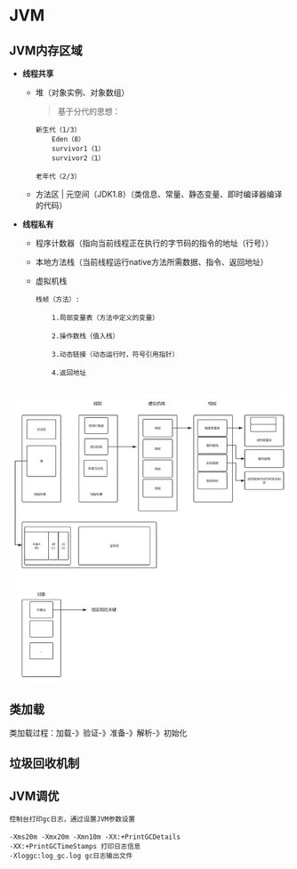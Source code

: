 # JVM  

## JVM内存区域

- **线程共享**

  - 堆（对象实例、对象数组）
    > 基于分代的思想：

        新生代（1/3）
        	Eden（8）
        	survivor1（1）
        	survivor2（1）
        
        老年代（2/3）
    
  -  方法区 | 元空间（JDK1.8）（类信息、常量、静态变量、即时编译器编译的代码）

- **线程私有**

  -  程序计数器（指向当前线程正在执行的字节码的指令的地址（行号））

  -  本地方法栈（当前线程运行native方法所需数据、指令、返回地址）

  - 虚拟机栈  

       ```
       栈帧（方法）:
       
           1.局部变量表（方法中定义的变量）
           
           2.操作数栈（值入栈）
           
           3.动态链接（动态运行时，符号引用指针）
           
           4.返回地址		
           
       ```
  

![](./image/jvm.png)

## 类加载  

类加载过程：加载-》验证-》准备-》解析-》初始化 

## 垃圾回收机制

## JVM调优

	控制台打印gc日志，通过设置JVM参数设置
	
	-Xms20m -Xmx20m -Xmn10m -XX:+PrintGCDetails 
	-XX:+PrintGCTimeStamps 打印日志信息
	-Xloggc:log_gc.log gc日志输出文件